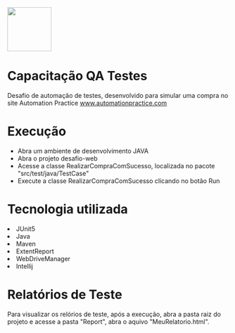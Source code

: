 <img src="https://user-images.githubusercontent.com/38113015/110805359-c4c9de00-825f-11eb-991e-25f4c98e1518.png" width="100"> 

# Capacitação QA Testes 
Desafio de automação de testes, desenvolvido para simular uma compra no site Automation Practice www.automationpractice.com

# Execução
<ul>
  <li>Abra um ambiente de desenvolvimento JAVA</li>
  <li>Abra o projeto desafio-web</li>
  <li>Acesse a classe RealizarCompraComSucesso, localizada no pacote "src/test/java/TestCase" </li>
  <li>Execute a classe RealizarCompraComSucesso clicando no botão Run</li>
</ul>

# Tecnologia utilizada
<li>JUnit5</li>
<li>Java</li>
<li>Maven</li>
<li>ExtentReport</li>
<li>WebDriveManager</li>
<li>Intellij</li>

# Relatórios de Teste
Para visualizar os relórios de teste, após a execução, abra a pasta raiz do projeto e acesse a pasta "Report", abra o aquivo "MeuRelatorio.html".


